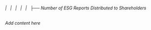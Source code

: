 ###### |   |   |   |   |   ├── Number of ESG Reports Distributed to Shareholders

*Add content here*
